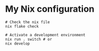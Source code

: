 # My Nix configuration

```shell
# Check the nix file
nix flake check

# Activate a development environment
nix run . switch # or
nix develop
```
